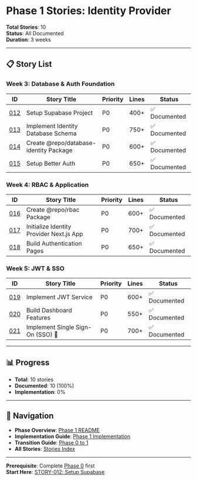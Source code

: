 # Phase 1 Stories: Identity Provider

**Total Stories**: 10  
**Status**: All Documented  
**Duration**: 3 weeks

---

## 📋 Story List

### Week 3: Database & Auth Foundation

| ID | Story Title | Priority | Lines | Status |
|----|-------------|----------|-------|--------|
| [012](./STORY-012-setup-supabase.md) | Setup Supabase Project | P0 | 400+ | ✅ Documented |
| [013](./STORY-013-implement-identity-database-schema.md) | Implement Identity Database Schema | P0 | 750+ | ✅ Documented |
| [014](./STORY-014-create-database-package.md) | Create @repo/database-identity Package | P0 | 600+ | ✅ Documented |
| [015](./STORY-015-setup-better-auth.md) | Setup Better Auth | P0 | 650+ | ✅ Documented |

### Week 4: RBAC & Application

| ID | Story Title | Priority | Lines | Status |
|----|-------------|----------|-------|--------|
| [016](./STORY-016-create-rbac-package.md) | Create @repo/rbac Package | P0 | 600+ | ✅ Documented |
| [017](./STORY-017-initialize-idp-nextjs-app.md) | Initialize Identity Provider Next.js App | P0 | 700+ | ✅ Documented |
| [018](./STORY-018-build-auth-pages.md) | Build Authentication Pages | P0 | 650+ | ✅ Documented |

### Week 5: JWT & SSO

| ID | Story Title | Priority | Lines | Status |
|----|-------------|----------|-------|--------|
| [019](./STORY-019-implement-jwt-service.md) | Implement JWT Service | P0 | 600+ | ✅ Documented |
| [020](./STORY-020-build-dashboard-features.md) | Build Dashboard Features | P0 | 550+ | ✅ Documented |
| [021](./STORY-021-implement-sso.md) | Implement Single Sign-On (SSO) 🎉 | P0 | 700+ | ✅ Documented |

---

## 📊 Progress

- **Total**: 10 stories
- **Documented**: 10 (100%)
- **Implementation**: 0%

---

## 🔗 Navigation

- **Phase Overview**: [Phase 1 README](../../phases/phase-01-identity-provider/README.md)
- **Implementation Guide**: [Phase 1 Implementation](../../phases/phase-01-identity-provider/IMPLEMENTATION.md)
- **Transition Guide**: [Phase 0 to 1](../../phases/transitions/phase-00-to-01.md)
- **All Stories**: [Stories Index](../README.md)

---

**Prerequisite**: Complete [Phase 0](../phase-00-foundation/) first  
**Start Here**: [STORY-012: Setup Supabase](./STORY-012-setup-supabase.md)

